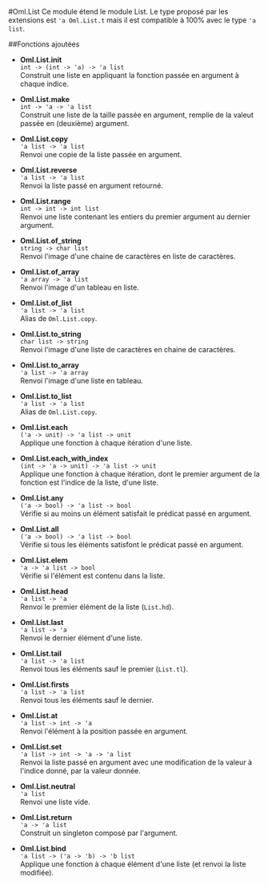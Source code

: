 #Oml.List
Ce module étend le module List. Le type proposé par les extensions est `'a Oml.List.t` mais il est compatible à 100% avec le type `'a list`.

##Fonctions ajoutées

*    **Oml.List.init**  
     `int -> (int -> 'a) -> 'a list`  
     Construit une liste en appliquant la fonction passée en argument à chaque indice.


*    **Oml.List.make**  
     `int -> 'a -> 'a list`  
     Construit une liste de la taille passée en argument, remplie de la valeut passée en (deuxième) argument.

*    **Oml.List.copy**  
     `'a list -> 'a list`  
     Renvoi une copie de la liste passée en argument.


*    **Oml.List.reverse**  
     `'a list -> 'a list`  
     Renvoi la liste passé en argument retourné.


*    **Oml.List.range**  
     `int -> int -> int list`  
     Renvoi une liste contenant les entiers du premier argument au dernier argument.


*    **Oml.List.of_string**  
     `string -> char list`  
     Renvoi l'image d'une chaine de caractères en liste de caractères.


*    **Oml.List.of_array**  
     `'a array -> 'a list`  
     Renvoi l'image d'un tableau en liste.


*    **Oml.List.of_list**  
     `'a list -> 'a list`   
     Alias de `Oml.List.copy`.


*    **Oml.List.to_string**  
     `char list -> string`   
     Renvoi l'image d'une liste de caractères en chaine de caractères.


*    **Oml.List.to_array**  
     `'a list -> 'a array`   
     Renvoi l'image d'une liste en tableau.


*    **Oml.List.to_list**  
     `'a list -> 'a list`   
     Alias de `Oml.List.copy`.


*    **Oml.List.each**  
     `('a -> unit) -> 'a list -> unit`   
     Applique une fonction à chaque itération d'une liste.


*    **Oml.List.each_with_index**  
     `(int -> 'a -> unit) -> 'a list -> unit`   
     Applique une fonction à chaque itération, dont le premier argument de la fonction est l'indice de la liste, d'une liste.


*    **Oml.List.any**  
     `('a -> bool) -> 'a list -> bool`   
     Vérifie si au moins un élément satisfait le prédicat passé en argument.

*    **Oml.List.all**  
     `('a -> bool) -> 'a list -> bool`   
     Vérifie si tous les éléments satisfont le prédicat passé en argument.

*    **Oml.List.elem**  
     `'a -> 'a list -> bool`   
     Vérifie si l'élément est contenu dans la liste.

*    **Oml.List.head**  
     `'a list -> 'a`   
     Renvoi le premier élément de la liste (`List.hd`).

*    **Oml.List.last**  
     `'a list -> 'a`   
     Renvoi le dernier élément d'une liste.

*    **Oml.List.tail**  
     `'a list -> 'a list`   
     Renvoi tous les éléments sauf le premier (`List.tl`).

*    **Oml.List.firsts**  
     `'a list -> 'a list`   
     Renvoi tous les éléments sauf le dernier.


*    **Oml.List.at**  
     `'a list -> int -> 'a`   
     Renvoi l'élément à la position passée en argument.


*    **Oml.List.set**  
     `'a list -> int -> 'a -> 'a list`   
     Renvoi la liste passé en argument avec une modification de la valeur à l'indice donné, par la valeur donnée.


*    **Oml.List.neutral**  
     `'a list`   
     Renvoi une liste vide.


*    **Oml.List.return**  
     `'a -> 'a list`   
     Construit un singleton composé par l'argument.


*    **Oml.List.bind**  
     `'a list -> ('a -> 'b) -> 'b list`   
     Applique une fonction à chaque élément d'une liste (et renvoi la liste modifiée).
